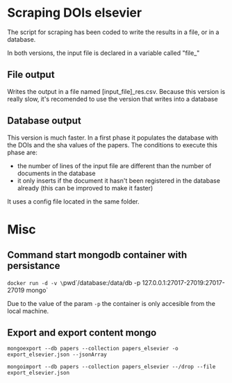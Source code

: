 # Scraping DOIs elsevier
The script for scraping has been coded to write the results in a file, or in a database.

In both versions, the input file is declared in a variable called "file\_"

## File output
Writes the output in a file named [input_file]_res.csv.
Because this version is really slow, it's recomended to use the version that writes into a database

## Database output
This version is much faster.
In a first phase it populates the database with the DOIs and the sha values of the papers. The conditions to execute this phase are:
- the number of lines of the input file are different than the number of documents in the database
- it only inserts if the document it hasn't been registered in the database already (this can be improved to make it faster)

It uses a config file located in the same folder.

# Misc
## Command start mongodb container with persistance
`docker run -d -v \`pwd\`/database:/data/db -p 127.0.0.1:27017-27019:27017-27019 mongo`

Due to the value of the param `-p` the container is only accesible from the local machine.

## Export and export content mongo

`mongoexport --db papers --collection papers_elsevier -o export_elsevier.json --jsonArray`

`mongoimport --db papers --collection papers_elsevier --/drop --file export_elsevier.json`


